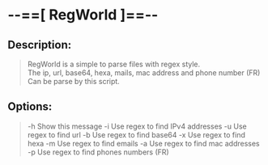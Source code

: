 # --==[ RegWorld ]==--
## Description:
> RegWorld is a simple to parse files with regex style.<br>
> The ip, url, base64, hexa, mails, mac address and phone number (FR)<br>
> Can be parse by this script.<br>
## Options:
> -h 		Show this message
> -i 		Use regex to find IPv4 addresses
> -u 		Use regex to find url
> -b 		Use regex to find base64
> -x 		Use regex to find hexa
> -m 		Use regex to find emails
> -a 		Use regex to find mac addresses
> -p 		Use regex to find phones numbers (FR)